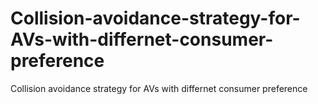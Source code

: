 # Collision-avoidance-strategy-for-AVs-with-differnet-consumer-preference
Collision avoidance strategy for AVs with differnet consumer preference

